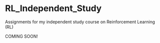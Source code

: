 # RL_Independent_Study
Assignments for my independent study course on Reinforcement Learning (RL)

COMING SOON!
